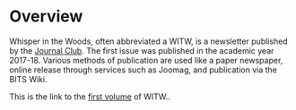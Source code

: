 <!-- TITLE: Whispers In The Woods -->
<!-- SUBTITLE: Whispers in the Woods is a bi-semesterly newsletter published by Journal Club. -->

# Overview
Whisper in the Woods, often abbreviated a WITW, is a newsletter published by the [Journal Club](/orgs/journal-club). The first issue was published in the academic year 2017-18. Various methods of publication are used like a paper newspaper, online release through services such as Joomag, and publication via the BITS Wiki.  

This is the link to the [first volume](/orgs/journal-club/whispers-in-the-woods/vol-1) of WITW..
